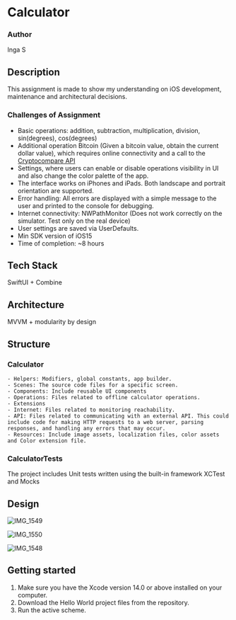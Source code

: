 # Calculator

### Author
Inga S

## Description
This assignment is made to show my understanding on iOS development, maintenance and architectural decisions.

### Challenges of Assignment

- Basic operations: addition, subtraction, multiplication, division, sin(degrees), cos(degrees)
- Additional operation Bitcoin (Given a bitcoin value, obtain the current dollar value), which requires online connectivity and a call to the [Cryptocompare API](https://min-api.cryptocompare.com)
- Settings, where users can enable or disable operations visibility in UI and also change the color palette of the app. 
- The interface works on iPhones and iPads. Both landscape and portrait orientation are supported.
- Error handling: All errors are displayed with a simple message to the user and printed to the console for debugging.
- Internet connectivity: NWPathMonitor (Does not work correctly on the simulator. Test only on the real device)
- User settings are saved via UserDefaults.
- Min SDK version of iOS15
- Time of completion: ~8 hours

## Tech Stack
SwiftUI + Combine

## Architecture
MVVM + modularity by design

## Structure
### Calculator
    - Helpers: Modifiers, global constants, app builder.
    - Scenes: The source code files for a specific screen.
    - Components: Include reusable UI components
    - Operations: Files related to offline calculator operations.
    - Extensions
    - Internet: Files related to monitoring reachability.
    - API: Files related to communicating with an external API. This could include code for making HTTP requests to a web server, parsing responses, and handling any errors that may occur.
    - Resources: Include image assets, localization files, color assets and Color extension file.

### CalculatorTests
The project includes Unit tests written using the built-in framework XCTest and Mocks

## Design
![IMG_1549](https://github.com/IngaSeagull/Calculator/assets/16067642/a6e1f57d-b1d9-4818-8270-16568e86bdec)


![IMG_1550](https://github.com/IngaSeagull/Calculator/assets/16067642/ce7ffe9d-aab8-4ac7-aa9a-9ede660833ce)


![IMG_1548](https://github.com/IngaSeagull/Calculator/assets/16067642/a15459d4-6e74-4393-9a85-8db34d06d479)


## Getting started
1. Make sure you have the Xcode version 14.0 or above installed on your computer.
2. Download the Hello World project files from the repository.
3. Run the active scheme.

